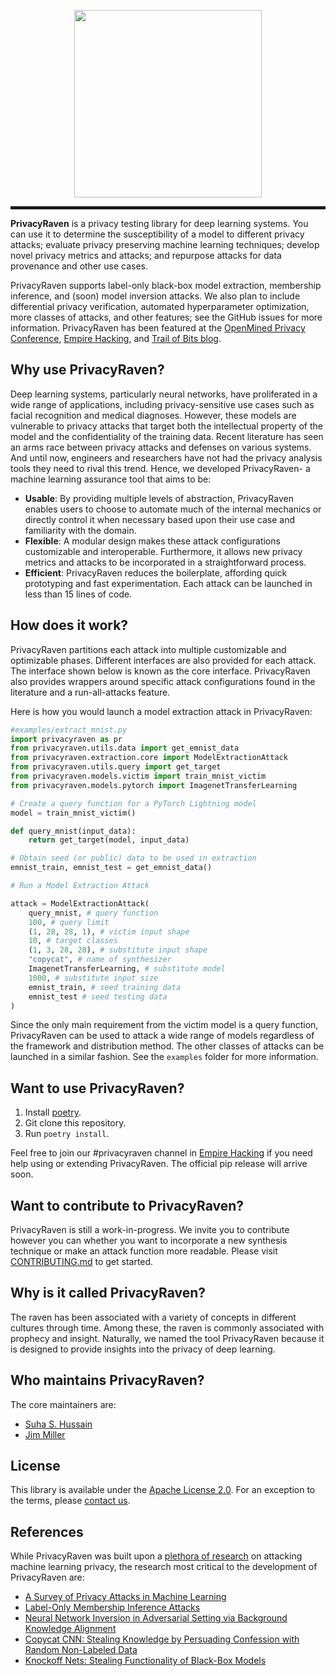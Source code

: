 <p align="center">
 <img swidth="300" height="300" src="images/cropped.png">
</p>
<hr style="height:5px"/>

**PrivacyRaven** is a privacy testing library for deep learning systems.
You can use it to determine the susceptibility of a model to different privacy attacks; evaluate privacy preserving machine learning techniques; develop novel privacy metrics and attacks; and repurpose attacks for data provenance and other use cases.

PrivacyRaven supports label-only black-box model extraction, membership inference, and (soon) model inversion attacks.
We also plan to include differential privacy verification, automated hyperparameter optimization, more classes of attacks, and other features; see the GitHub issues for more information.
PrivacyRaven has been featured at the [OpenMined Privacy Conference](https://www.youtube.com/watch?v=F46lX5VIoas&list=PLUNOsx6Az_ZGKQd_p4StdZRFQkCBwnaY6&t=2h21m50s), [Empire Hacking](https://www.empirehacking.nyc/), and [Trail of Bits blog](https://blog.trailofbits.com/2020/10/08/privacyraven-has-left-the-nest/).

## Why use PrivacyRaven?

Deep learning systems, particularly neural networks, have proliferated in a wide range of applications, including privacy-sensitive use cases such as facial recognition and medical diagnoses.
However, these models are vulnerable to privacy attacks that target both the intellectual property of the model and the confidentiality of the training data.
Recent literature has seen an arms race between privacy attacks and defenses on various systems.
And until now, engineers and researchers have not had the privacy analysis tools they need to rival this trend.
Hence, we developed PrivacyRaven- a machine learning assurance tool that aims to be:
+ **Usable**: By providing multiple levels of abstraction, PrivacyRaven enables users to choose to automate much of the internal mechanics or directly control it when necessary based upon their use case and familiarity with the domain.
+ **Flexible**: A modular design makes these attack configurations customizable and interoperable. Furthermore, it allows new privacy metrics and attacks to be incorporated in a straightforward process.
+ **Efficient**: PrivacyRaven reduces the boilerplate, affording quick prototyping and fast experimentation. Each attack can be launched in less than 15 lines of code.

## How does it work?

PrivacyRaven partitions each attack into multiple customizable and optimizable phases.
Different interfaces are also provided for each attack.
The interface shown below is known as the core interface.
PrivacyRaven also provides wrappers around specific attack configurations found in the literature and a run-all-attacks feature.

Here is how you would launch a model extraction attack in PrivacyRaven:

```python
#examples/extract_mnist.py
import privacyraven as pr
from privacyraven.utils.data import get_emnist_data
from privacyraven.extraction.core import ModelExtractionAttack
from privacyraven.utils.query import get_target
from privacyraven.models.victim import train_mnist_victim
from privacyraven.models.pytorch import ImagenetTransferLearning

# Create a query function for a PyTorch Lightning model
model = train_mnist_victim()

def query_mnist(input_data):
    return get_target(model, input_data)

# Obtain seed (or public) data to be used in extraction
emnist_train, emnist_test = get_emnist_data()

# Run a Model Extraction Attack

attack = ModelExtractionAttack(
    query_mnist, # query function
    100, # query limit
    (1, 28, 28, 1), # victim input shape
    10, # target classes
    (1, 3, 28, 28), # substitute input shape
    "copycat", # name of synthesizer
    ImagenetTransferLearning, # substitute model
    1000, # substitute input size
    emnist_train, # seed training data
    emnist_test # seed testing data
)
```
Since the only main requirement from the victim model is a query function, PrivacyRaven can be used to attack a wide range of models regardless of the framework and distribution method.
The other classes of attacks can be launched in a similar fashion. See the `examples` folder for more information.

## Want to use PrivacyRaven?

1. Install [poetry](https://python-poetry.org/docs/).
2. Git clone this repository.
3. Run `poetry install`.

Feel free to join our #privacyraven channel in [Empire Hacking](https://empireslacking.herokuapp.com/) if you need help using or extending PrivacyRaven.
The official pip release will arrive soon.

## Want to contribute to PrivacyRaven?

PrivacyRaven is still a work-in-progress.
We invite you to contribute however you can whether you want to incorporate a new synthesis technique or make an attack function more readable.
Please visit [CONTRIBUTING.md](https://github.com/trailofbits/PrivacyRaven/blob/master/CONTRIBUTING.md) to get started.

## Why is it called PrivacyRaven?

The raven has been associated with a variety of concepts in different cultures through time.
Among these, the raven is commonly associated with prophecy and insight.
Naturally, we named the tool PrivacyRaven because it is designed to provide insights into the privacy of deep learning.

## Who maintains PrivacyRaven?

The core maintainers are:
+ [Suha S. Hussain](https://github.com/suhacker1)
+ [Jim Miller](https://github.com/james-miller-93)

## License

This library is available under the [Apache License 2.0](https://github.com/trailofbits/PrivacyRaven/blob/master/LICENSE).
For an exception to the terms, please [contact us](mailto:opensource@trailofbits.com).

## References

While PrivacyRaven was built upon a [plethora of research](https://github.com/stratosphereips/awesome-ml-privacy-attacks) on attacking machine learning privacy, the research most critical to the development of PrivacyRaven are:

+ [A Survey of Privacy Attacks in Machine Learning](https://arxiv.org/abs/2007.07646)
+ [Label-Only Membership Inference Attacks](https://arxiv.org/abs/2007.143210)
+ [Neural Network Inversion in Adversarial Setting via Background Knowledge Alignment](https://dl.acm.org/doi/pdf/10.1145/3319535.3354261?casa_token=lDNQ40-4Wa4AAAAA%3Ap9olQ3qMdDZ0n2sl-nNIgk4sOuLRMBTGVTxycZ5wjGpnFPf5lTz-MYw0e8ISggSseHC9T46it5yX)
+ [Copycat CNN: Stealing Knowledge by Persuading Confession with Random Non-Labeled Data](https://ieeexplore.ieee.org/document/8489592)
+ [Knockoff Nets: Stealing Functionality of Black-Box Models](https://arxiv.org/abs/1812.02766)
